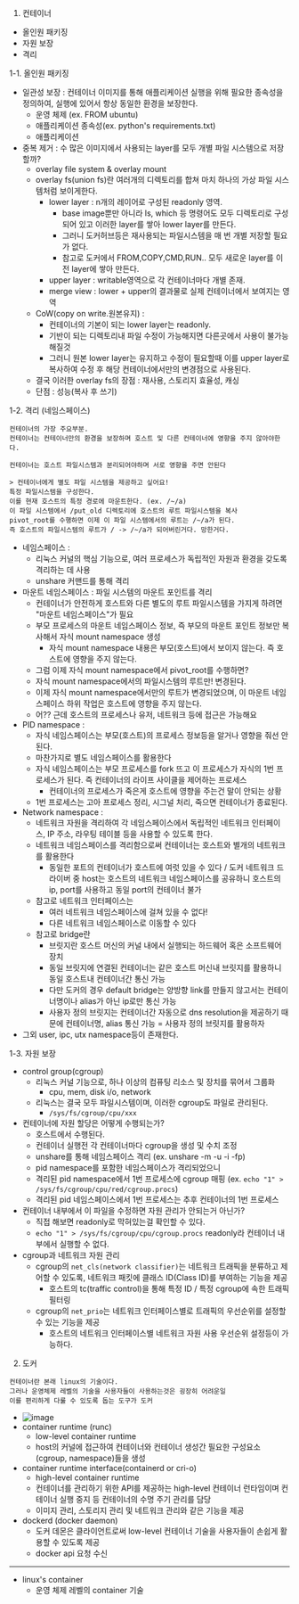 1. 컨테이너
- 올인원 패키징
- 자원 보장
- 격리

1-1. 올인원 패키징
- 일관성 보장 : 컨테이너 이미지를 통해 애플리케이션 실행을 위해 필요한 종속성을 정의하여, 실행에 있어서 항상 동일한 환경을 보장한다.
  - 운영 체제 (ex. FROM ubuntu)
  - 애플리케이션 종속성(ex. python's requirements.txt)
  - 애플리케이션
- 중복 제거 : 수 많은 이미지에서 사용되는 layer를 모두 개별 파일 시스템으로 저장할까?
  - overlay file system & overlay mount
  - overlay fs(union fs)란 여러개의 디렉토리를 합쳐 마치 하나의 가상 파일 시스템처럼 보이게한다. 
    - lower layer : n개의 레이어로 구성된 readonly 영역.
      - base image뿐만 아니라 ls, which 등 명령어도 모두 디렉토리로 구성되어 있고 이러한 layer를 쌓아 lower layer를 만든다.
      - 그러니 도커허브등은 재사용되는 파일시스템을 매 번 개별 저장할 필요가 없다.
      - 참고로 도커에서 FROM,COPY,CMD,RUN.. 모두 새로운 layer를 이전 layer에 쌓아 만든다.
    - upper layer : writable영역으로 각 컨테이너마다 개별 존재.
    - merge view : lower + upper의 결과물로 실제 컨테이너에서 보여지는 영역
  - CoW(copy on write.원본유지) :
    - 컨테이너의 기본이 되는 lower layer는 readonly.
    - 기반이 되는 디렉토리내 파일 수정이 가능해지면 다른곳에서 사용이 불가능해질것
    - 그러니 원본 lower layer는 유지하고 수정이 필요할때 이를 upper layer로 복사하여 수정 후 해당 컨테이너에서만의 변경점으로 사용된다.
  - 결국 이러한 overlay fs의 장점 : 재사용, 스토리지 효율성, 캐싱
  - 단점 : 성능(복사 후 쓰기)

  
1-2. 격리 (네임스페이스)
```
컨테이너의 가장 주요부분.
컨테이너는 컨테이너만의 환경을 보장하며 호스트 및 다른 컨테이너에 영향을 주지 않아야한다.
```

```
컨테이너는 호스트 파일시스템과 분리되어야하며 서로 영향을 주면 안된다

> 컨테이너에게 별도 파일 시스템을 제공하고 싶어요!
특정 파일시스템을 구성한다.
이를 현재 호스트의 특정 경로에 마운트한다. (ex. /~/a)
이 파일 시스템에서 /put_old 디렉토리에 호스트의 루트 파일시스템을 복사
pivot_root를 수행하면 이제 이 파일 시스템에서의 루트는 /~/a가 된다.
즉 호스트의 파일시스템의 루트가 / -> /~/a가 되어버린거다. 망한거다.
```
- 네임스페이스 : 
  - 리눅스 커널의 핵심 기능으로, 여러 프로세스가 독립적인 자원과 환경을 갖도록 격리하는 데 사용
  - unshare 커맨드를 통해 격리
- 마운트 네임스페이스 : 파일 시스템의 마운트 포인트를 격리
  - 컨테이너가 안전하게 호스트와 다른 별도의 루트 파일시스템을 가지게 하려면 "마운트 네임스페이스"가 필요
  - 부모 프로세스의 마운트 네임스페이스 정보, 즉 부모의 마운트 포인트 정보만 복사해서 자식 mount namespace 생성
    - 자식 mount namespace 내용은 부모(호스트)에서 보이지 않는다. 즉 호스트에 영향을 주지 않는다.
  - 그럼 이제 자식 mount namespace에서 pivot_root를 수행하면?
  - 자식 mount namespace에서의 파일시스템의 루트만! 변경된다.
  - 이제 자식 mount namespace에서만의 루트가 변경되었으며, 이 마운트 네임스페이스 하위 작업은 호스트에 영향을 주지 않는다.
  - 어?? 근데 호스트의 프로세스나 유저, 네트워크 등에 접근은 가능해요
- PID namespace :
  - 자식 네임스페이스는 부모(호스트)의 프로세스 정보등을 알거나 영향을 줘선 안된다.
  - 마찬가지로 별도 네임스페이스를 활용한다
  - 자식 네임스페이스는 부모 프로세스를 fork 뜨고 이 프로세스가 자식의 1번 프로세스가 된다. 즉 컨테이너의 라이프 사이클을 제어하는 프로세스
    - 컨테이너의 프로세스가 죽은게 호스트에 영향을 주는건 말이 안되는 상황
  - 1번 프로세스는 고아 프로세스 정리, 시그널 처리, 죽으면 컨테이너가 종료된다.
- Network namespace :
  - 네트워크 자원을 격리하여 각 네임스페이스에서 독립적인 네트워크 인터페이스, IP 주소, 라우팅 테이블 등을 사용할 수 있도록 한다.
  - 네트워크 네임스페이스를 격리함으로써 컨테이너는 호스트와 별개의 네트워크를 활용한다
    - 동일한 포트의 컨테이너가 호스트에 여럿 있을 수 있다 / 도커 네트워크 드라이버 중 host는 호스트의 네트워크 네임스페이스를 공유하니 호스트의 ip, port를 사용하고 동일 port의 컨테이너 불가
  - 참고로 네트워크 인터페이스는 
    - 여러 네트워크 네임스페이스에 걸쳐 있을 수 없다!
    - 다른 네트워크 네임스페이스로 이동할 수 있다
  - 참고로 bridge란  
    - 브릿지란 호스트 머신의 커널 내에서 실행되는 하드웨어 혹은 소프트웨어 장치
    - 동일 브릿지에 연결된 컨테이너는 같은 호스트 머신내 브릿지를 활용하니 동일 호스트내 컨테이너간 통신 가능
    - 다만 도커의 경우 default bridge는 양방향 link를 만들지 않고서는 컨테이너명이나 alias가 아닌 ip로만 통신 가능
    - 사용자 정의 브릿지는 컨테이너간 자동으로 dns resolution을 제공하기 때문에 컨테이너명, alias 통신 가능 = 사용자 정의 브릿지를 활용하자
- 그외 user, ipc, utx namespace등이 존재한다.



1-3. 자원 보장
- control group(cgroup)
  - 리눅스 커널 기능으로, 하나 이상의 컴퓨팅 리소스 및 장치를 묶어서 그룹화
    - cpu, mem, disk i/o, network
  - 리눅스는 결국 모두 파일시스템이며, 이러한 cgroup도 파일로 관리된다.
    - `/sys/fs/cgroup/cpu/xxx`
- 컨테이너에 자원 할당은 어떻게 수행되는가?
  - 호스트에서 수행된다.
  - 컨테이너 실행전 각 컨테이너마다 cgroup을 생성 및 수치 조정
  - unshare를 통해 네임스페이스 격리 (ex. unshare -m -u -i -fp)
  - pid namespace를 포함한 네임스페이스가 격리되었으니
  - 격리된 pid namespace에서 1번 프로세스에 cgroup 매핑 (ex. `echo "1" > /sys/fs/cgroup/cpu/red/cgroup.procs`)
  - 격리된 pid 네임스페이스에서 1번 프로세스는 추후 컨테이너의 1번 프로세스
- 컨테이너 내부에서 이 파일을 수정하면 자원 관리가 안되는거 아닌가?
  - 직접 해보면 readonly로 막혀있는걸 확인할 수 있다.
  - `echo "1" > /sys/fs/cgroup/cpu/cgroup.procs` readonly라 컨테이너 내부에서 실행할 수 없다.
- cgroup과 네트워크 자원 관리
  - cgroup의 `net_cls(network classifier)`는 네트워크 트래픽을 분류하고 제어할 수 있도록, 네트워크 패킷에 클래스 ID(Class ID)를 부여하는 기능을 제공
    - 호스트의 tc(traffic control)을 통해 특정 ID / 특정 cgroup에 속한 트래픽 필터링
  - cgroup의 `net_prio`는 네트워크 인터페이스별로 트래픽의 우선순위를 설정할 수 있는 기능을 제공
    - 호스트의 네트워크 인터페이스별 네트워크 자원 사용 우선순위 설정등이 가능하다. 

2. 도커
```
컨테이너란 본래 linux의 기술이다.
그러나 운영체제 레벨의 기술을 사용자들이 사용하는것은 굉장히 어려운일
이를 편리하게 다룰 수 있도록 돕는 도구가 도커
```
- ![image](https://github.com/user-attachments/assets/e9b50615-69cb-416a-9169-e0ae6f4c6bbf)
- container runtime (runc)
  - low-level container runtime
  - host의 커널에 접근하여 컨테이너와 컨테이너 생성간 필요한 구성요소(cgroup, namespace)들을 생성
- container runtime interface(containerd or cri-o)
  - high-level container runtime
  - 컨테이너를 관리하기 위한 API를 제공하는 high-level 컨테이너 런타임이며 컨테이너 실행 중지 등 컨테이너의 수명 주기 관리를 담당
  - 이미지 관리, 스토리지 관리 및 네트워크 관리와 같은 기능을 제공
- dockerd (docker daemon)
  - 도커 데몬은 클라이언트로써 low-level 컨테이너 기술을 사용자들이 손쉽게 활용할 수 있도록 제공
  - docker api 요청 수신
-------
- linux's container
  - 운영 체제 레벨의 container 기술

